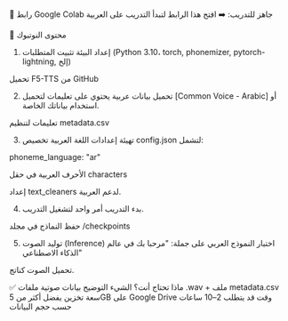 🔧 رابط Google Colab جاهز للتدريب:
➡️ افتح هذا الرابط لتبدأ التدريب على العربية

🧰 محتوى النوتبوك
1. إعداد البيئة
تثبيت المتطلبات (Python 3.10، torch, phonemizer, pytorch-lightning, إلخ)

تحميل F5-TTS من GitHub

2. تحميل بيانات عربية
يحتوي على تعليمات لتحميل [Common Voice - Arabic] أو استخدام بياناتك الخاصة.

تعليمات لتنظيم metadata.csv

3. تهيئة إعدادات اللغة العربية
تخصيص config.json لتشمل:

phoneme_language: "ar"

الأحرف العربية في حقل characters

إعداد text_cleaners لدعم العربية.

4. بدء التدريب
أمر واحد لتشغيل التدريب.

حفظ النماذج في مجلد /checkpoints

5. توليد الصوت (Inference)
اختبار النموذج العربي على جملة: "مرحبا بك في عالم الذكاء الاصطناعي"

تحميل الصوت كناتج.

✅ ماذا تحتاج أنت؟
الشيء	التوضيح
بيانات صوتية	ملفات .wav + ملف metadata.csv
سعة تخزين	يفضل أكثر من 5GB على Google Drive
وقت	قد يتطلب 2–10 ساعات حسب حجم البيانات

